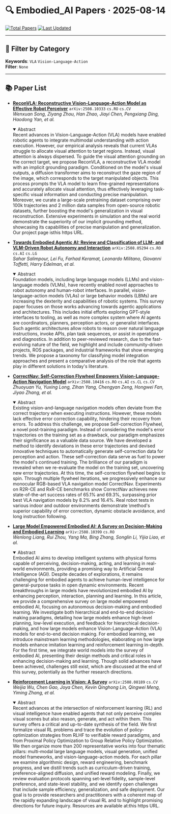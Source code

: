 # 🔍 Embodied_AI Papers · 2025-08-14

[![Total Papers](https://img.shields.io/badge/Papers-5-2688EB)]()
[![Last Updated](https://img.shields.io/badge/dynamic/json?url=https://api.github.com/repos/tavish9/awesome-daily-AI-arxiv/commits/main&query=%24.commit.author.date&label=updated&color=orange)]()

---

## 📌 Filter by Category
**Keywords**: `VLA` `Vision-Language-Action`  
**Filter**: `None`

---

## 📚 Paper List

- **[ReconVLA: Reconstructive Vision-Language-Action Model as Effective Robot Perceiver](https://arxiv.org/abs/2508.10333)**  `arXiv:2508.10333`  `cs.RO` `cs.CV`  
  _Wenxuan Song, Ziyang Zhou, Han Zhao, Jiayi Chen, Pengxiang Ding, Haodong Yan, et al._
  <details open><summary>Abstract</summary>
  Recent advances in Vision-Language-Action (VLA) models have enabled robotic agents to integrate multimodal understanding with action execution. However, our empirical analysis reveals that current VLAs struggle to allocate visual attention to target regions. Instead, visual attention is always dispersed. To guide the visual attention grounding on the correct target, we propose ReconVLA, a reconstructive VLA model with an implicit grounding paradigm. Conditioned on the model's visual outputs, a diffusion transformer aims to reconstruct the gaze region of the image, which corresponds to the target manipulated objects. This process prompts the VLA model to learn fine-grained representations and accurately allocate visual attention, thus effectively leveraging task-specific visual information and conducting precise manipulation. Moreover, we curate a large-scale pretraining dataset comprising over 100k trajectories and 2 million data samples from open-source robotic datasets, further boosting the model's generalization in visual reconstruction. Extensive experiments in simulation and the real world demonstrate the superiority of our implicit grounding method, showcasing its capabilities of precise manipulation and generalization. Our project page isthis https URL.
  </details>

- **[Towards Embodied Agentic AI: Review and Classification of LLM- and VLM-Driven Robot Autonomy and Interaction](https://arxiv.org/abs/2508.05294)**  `arXiv:2508.05294`  `cs.RO` `cs.AI` `cs.LG`  
  _Sahar Salimpour, Lei Fu, Farhad Keramat, Leonardo Militano, Giovanni Toffetti, Harry Edelman, et al._
  <details open><summary>Abstract</summary>
  Foundation models, including large language models (LLMs) and vision-language models (VLMs), have recently enabled novel approaches to robot autonomy and human-robot interfaces. In parallel, vision-language-action models (VLAs) or large behavior models (LBMs) are increasing the dexterity and capabilities of robotic systems. This survey paper focuses on those works advancing towards agentic applications and architectures. This includes initial efforts exploring GPT-style interfaces to tooling, as well as more complex system where AI agents are coordinators, planners, perception actors, or generalist interfaces. Such agentic architectures allow robots to reason over natural language instructions, invoke APIs, plan task sequences, or assist in operations and diagnostics. In addition to peer-reviewed research, due to the fast-evolving nature of the field, we highlight and include community-driven projects, ROS packages, and industrial frameworks that show emerging trends. We propose a taxonomy for classifying model integration approaches and present a comparative analysis of the role that agents play in different solutions in today's literature.
  </details>

- **[CorrectNav: Self-Correction Flywheel Empowers Vision-Language-Action Navigation Model](https://arxiv.org/abs/2508.10416)**  `arXiv:2508.10416`  `cs.RO` `cs.AI` `cs.CL` `cs.CV`  
  _Zhuoyuan Yu, Yuxing Long, Zihan Yang, Chengyan Zeng, Hongwei Fan, Jiyao Zhang, et al._
  <details open><summary>Abstract</summary>
  Existing vision-and-language navigation models often deviate from the correct trajectory when executing instructions. However, these models lack effective error correction capability, hindering their recovery from errors. To address this challenge, we propose Self-correction Flywheel, a novel post-training paradigm. Instead of considering the model's error trajectories on the training set as a drawback, our paradigm emphasizes their significance as a valuable data source. We have developed a method to identify deviations in these error trajectories and devised innovative techniques to automatically generate self-correction data for perception and action. These self-correction data serve as fuel to power the model's continued training. The brilliance of our paradigm is revealed when we re-evaluate the model on the training set, uncovering new error trajectories. At this time, the self-correction flywheel begins to spin. Through multiple flywheel iterations, we progressively enhance our monocular RGB-based VLA navigation model CorrectNav. Experiments on R2R-CE and RxR-CE benchmarks show CorrectNav achieves new state-of-the-art success rates of 65.1% and 69.3%, surpassing prior best VLA navigation models by 8.2% and 16.4%. Real robot tests in various indoor and outdoor environments demonstrate \method's superior capability of error correction, dynamic obstacle avoidance, and long instruction following.
  </details>

- **[Large Model Empowered Embodied AI: A Survey on Decision-Making and Embodied Learning](https://arxiv.org/abs/2508.10399)**  `arXiv:2508.10399`  `cs.RO`  
  _Wenlong Liang, Rui Zhou, Yang Ma, Bing Zhang, Songlin Li, Yijia Liao, et al._
  <details open><summary>Abstract</summary>
  Embodied AI aims to develop intelligent systems with physical forms capable of perceiving, decision-making, acting, and learning in real-world environments, providing a promising way to Artificial General Intelligence (AGI). Despite decades of explorations, it remains challenging for embodied agents to achieve human-level intelligence for general-purpose tasks in open dynamic environments. Recent breakthroughs in large models have revolutionized embodied AI by enhancing perception, interaction, planning and learning. In this article, we provide a comprehensive survey on large model empowered embodied AI, focusing on autonomous decision-making and embodied learning. We investigate both hierarchical and end-to-end decision-making paradigms, detailing how large models enhance high-level planning, low-level execution, and feedback for hierarchical decision-making, and how large models enhance Vision-Language-Action (VLA) models for end-to-end decision making. For embodied learning, we introduce mainstream learning methodologies, elaborating on how large models enhance imitation learning and reinforcement learning in-depth. For the first time, we integrate world models into the survey of embodied AI, presenting their design methods and critical roles in enhancing decision-making and learning. Though solid advances have been achieved, challenges still exist, which are discussed at the end of this survey, potentially as the further research directions.
  </details>

- **[Reinforcement Learning in Vision: A Survey](https://arxiv.org/abs/2508.08189)**  `arXiv:2508.08189`  `cs.CV`  
  _Weijia Wu, Chen Gao, Joya Chen, Kevin Qinghong Lin, Qingwei Meng, Yiming Zhang, et al._
  <details open><summary>Abstract</summary>
  Recent advances at the intersection of reinforcement learning (RL) and visual intelligence have enabled agents that not only perceive complex visual scenes but also reason, generate, and act within them. This survey offers a critical and up-to-date synthesis of the field. We first formalize visual RL problems and trace the evolution of policy-optimization strategies from RLHF to verifiable reward paradigms, and from Proximal Policy Optimization to Group Relative Policy Optimization. We then organize more than 200 representative works into four thematic pillars: multi-modal large language models, visual generation, unified model frameworks, and vision-language-action models. For each pillar we examine algorithmic design, reward engineering, benchmark progress, and we distill trends such as curriculum-driven training, preference-aligned diffusion, and unified reward modeling. Finally, we review evaluation protocols spanning set-level fidelity, sample-level preference, and state-level stability, and we identify open challenges that include sample efficiency, generalization, and safe deployment. Our goal is to provide researchers and practitioners with a coherent map of the rapidly expanding landscape of visual RL and to highlight promising directions for future inquiry. Resources are available at:this https URL.
  </details>
